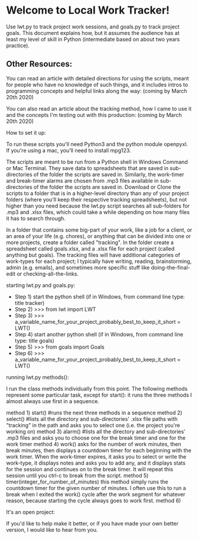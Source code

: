<h1>Welcome to Local Work Tracker!</h1> 

Use lwt.py to track project work sessions, and goals.py to track project goals. This document explains how, but it assumes the audience has at least my level of skill in Python (intermediate based on about two years practice). 

<h2>Other Resources:</h2>

You can read an article with detailed directions for using the scripts, meant for people who have no knowledge of such things, and it includes intros to programming concepts and helpful links along the way: (coming by March 20th 2020)

You can also read an article about the tracking method, how I came to use it and the concepts I'm testing out with this production: (coming by March 20th 2020)

How to set it up:

To run these scripts you'll need Python3 and the python module openpyxl. If you're using a mac, you'll need to install mpg123.

The scripts are meant to be run from a Python shell in Windows Command or Mac Terminal. They save data to spreadsheets that are saved in sub-directories of the folder the scripts are saved in. Similarly, the work-timer and break-timer alarms are chosen from .mp3 files available in sub-directories of the folder the scripts are saved in. Download or Clone the scripts to a folder that is in a higher-level directory than any of your project folders (where you'll keep their respective tracking spreadsheets), but not higher than you need because the lwt.py script searches all sub-folders for .mp3 and .xlsx files, which could take a while depending on how many files it has to search through. 

In a folder that contains some big-part of your work, like a job for a client, or an area of your life (e.g. chores), or anything that can be divided into one or more projects, create a folder called "tracking". In the folder create a spreadsheet called goals.xlsx, and a .xlsx file for each project (called anything but goals). The tracking files will have additional categories of work-types for each project; I typically have writing, reading, brainstorming, admin (e.g. emails), and sometimes more specific stuff like doing-the-final-edit or checking-all-the-links.

starting lwt.py and goals.py:

<ul>
  <li>Step 1) start the python shell (if in Windows, from command line type: title tracker)</li>
  <li>Step 2) >>> from lwt import LWT</li>
  <li>Step 3) >>> a_variable_name_for_your_project_probably_best_to_keep_it_short = LWT()</li>
  <li>Step 4) start another python shell (if in Windows, from command line type: title goals)</li>
  <li>Step 5) >>> from goals import Goals</li>
  <li>Step 6) >>> a_variable_name_for_your_project_probably_best_to_keep_it_short = LWT()</li>
</ul>

running lwt.py methods():

I run the class methods individually from this point. The following methods represent some particular task, except for start(): it runs the three methods I almost always use first in a sequence.

method 1) start() #runs the next three methods in a sequence
method 2) select() #lists all the directory and sub-directories' .xlsx file paths with "tracking" in the path and asks you to select one (i.e. the project you're working on)
method 3) alarm() #lists all the directory and sub-directories' .mp3 files and asks you to choose one for the break timer and one for the work timer
method 4) work() asks for the number of work minutes, then break minutes, then displays a countdown timer for each beginning with the work timer. When the work-timer expires, it asks you to select or write the work-type, it displays notes and asks you to add any, and it displays stats for the session and continues on to the break timer. It will repeat this session until you ctrl-c to break from the script.
method 5) timer(integer_for_number_of_minutes) this method simply runs the countdown timer for the given number of minutes. I often use this to run a break when I exited the work() cycle after the work segment for whatever reason, because starting the cycle always goes to work first.
method 6) 



It's an open project:

If you'd like to help make it better, or if you have made your own better version, I would like to hear from you.
